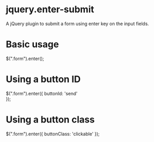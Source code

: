 jquery.enter-submit
===================

A jQuery plugin to submit a form using enter key on the input fields.


Basic usage
===================

$(".form").enter();


Using a button ID
===================

$(".form").enter({
    buttonId: 'send'	
});

Using a button class
===================

$(".form").enter({
    buttonClass: 'clickable'
});
